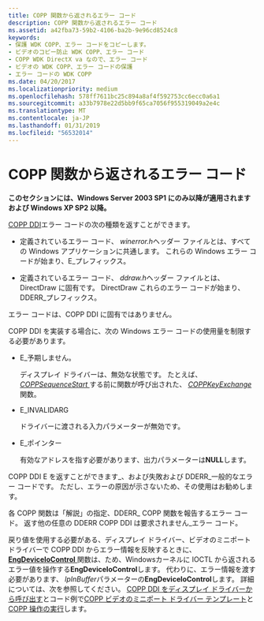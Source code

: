 ```yaml
---
title: COPP 関数から返されるエラー コード
description: COPP 関数から返されるエラー コード
ms.assetid: a42fba73-59b2-4106-ba2b-9e96cd8524c8
keywords:
- 保護 WDK COPP、エラー コードをコピーします。
- ビデオのコピー防止 WDK COPP、エラー コード
- COPP WDK DirectX va なので、エラー コード
- ビデオの WDK COPP、エラー コードの保護
- エラー コードの WDK COPP
ms.date: 04/20/2017
ms.localizationpriority: medium
ms.openlocfilehash: 578ff7611bc25c894a8af4f592753cc6ecc0a6a1
ms.sourcegitcommit: a33b7978e22d5bb9f65ca7056f955319049a2e4c
ms.translationtype: MT
ms.contentlocale: ja-JP
ms.lasthandoff: 01/31/2019
ms.locfileid: "56532014"
---
```

# <a name="returning-error-codes-from-copp-functions"></a>COPP 関数から返されるエラー コード


**このセクションには、Windows Server 2003 SP1 にのみ以降が適用されますおよび Windows XP SP2 以降。**

[COPP DDI](sample-functions-for-copp.md)エラー コードの次の種類を返すことができます。

-   定義されているエラー コード、 *winerror.h*ヘッダー ファイルとは、すべての Windows アプリケーションに共通します。 これらの Windows エラー コードが始まり、E\_プレフィックス。

-   定義されているエラー コード、 *ddraw.h*ヘッダー ファイルとは、DirectDraw に固有です。 DirectDraw これらのエラー コードが始まり、DDERR\_プレフィックス。

エラー コードは、COPP DDI に固有ではありません。

COPP DDI を実装する場合に、次の Windows エラー コードの使用量を制限する必要があります。

-   E\_予期しません。

    ディスプレイ ドライバーは、無効な状態です。 たとえば、 [ *COPPSequenceStart* ](https://msdn.microsoft.com/library/windows/hardware/ff540421)する前に関数が呼び出された、 [ *COPPKeyExchange* ](https://msdn.microsoft.com/library/windows/hardware/ff539646)関数。

-   E\_INVALIDARG

    ドライバーに渡される入力パラメーターが無効です。

-   E\_ポインター

    有効なアドレスを指す必要があります、出力パラメーターは**NULL**します。

COPP DDI E を返すことができます\_、および失敗および DDERR\_一般的なエラー コードです。 ただし、エラーの原因が示さないため、その使用はお勧めします。

各 COPP 関数は「解説」の指定、DDERR\_ COPP 関数を報告するエラー コード。 返す他の任意の DDERR COPP DDI は要求されません\_エラー コード。

戻り値を使用する必要がある、ディスプレイ ドライバー、ビデオのミニポート ドライバーで COPP DDI からエラー情報を反映するときに、 [ **EngDeviceIoControl** ](https://msdn.microsoft.com/library/windows/hardware/ff564838)関数は、ため、Windowsカーネルに IOCTL から返されるエラー値を操作する**EngDeviceIoControl**します。 代わりに、エラー情報を渡す必要があります、 *lpInBuffer*パラメーターの**EngDeviceIoControl**します。 詳細については、次を参照してください。 [COPP DDI をディスプレイ ドライバーから呼び出す](calling-the-copp-ddi-from-the-display-driver.md)とコード例で[COPP ビデオのミニポート ドライバー テンプレート](copp-video-miniport-driver-template.md)と[COPP 操作の実行](performing-copp-operations-example.md)します。

 

 





